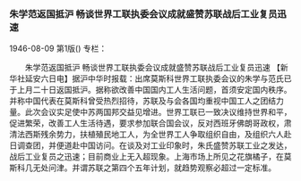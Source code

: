 ### 朱学范返国抵沪  畅谈世界工联执委会议成就盛赞苏联战后工业复员迅速

1946-08-09
第1版()
专栏：

　　朱学范返国抵沪
    畅谈世界工联执委会议成就盛赞苏联战后工业复员迅速
    【新华社延安六日电】据沪中华时报载：出席莫斯科世界工联执委会议的朱学与范氏已于上月二十日返国抵沪。据称欲改善中国国内工人生活问题，首须安定国内秩序。并称中国代表在莫斯科曾受热烈招待，苏联及与会各国均重视中国工人之团结力量。此次会议实足使中苏两国邦交益见增进。世界工联已一致决议维持世界和平，促进繁荣，改善工人生活待遇，要求参加联合国会议，反对西班牙佛朗哥政权，肃清法西斯残余势力，扶植殖民地工人，为全世界工人争取组织自由，及组织六人赴日调查团，并便道赴中国访问。在谈及对工业印象时，朱氏盛赞苏联工业之发达，战后工业复员之迅速；目前商业上无入超现象。上海市场上所见之花旗橘子，在莫斯科几无处问津。并谓苏联之第四个五年计划，就趋势观察必超过一定标准。
